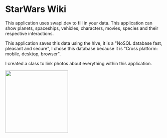 # StarWars Wiki

<p>This application uses swapi.dev to fill in your data. This application can show planets, spaceships, vehicles, characters, movies, species and their respective interactions.</p>
<p>This application saves this data using the hive, it is a "NoSQL database fast, pleasant and secure", I chose this database because it is "Cross platform: mobile, desktop, browser".</p>
<p>I created a class to link photos about everything within this application. </p>

<p>
  <img src="screens/app_presentation.gif" width="200" alt="">
</p>
